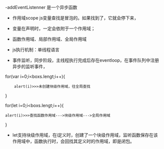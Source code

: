 -addEventListenner 是一个异步函数
- 作用域scope js变量查找是冒泡的。如果找到了，它就会停下来，
- 变量在声明时，一定会依附于一个作用域；
- 函数作用域、局部作用域、全局作用域
- js执行机制：单线程语言

- 事件监听，同步阶段，主线程执行完成后存在eventloop，在事件队列中注册异步的监听事件，

for(var i=0;i<boxs.lengt;i++){
    
        alert(i)>>>未创建块级作用域，往全局查找
}


for(let i=0;i<boxs.lengt;i++){
    
    alert(i)>>>查找函数作用域--->块级作用域--->全局作用域
}

- let支持块级作用域，在i定义时，创建了一个块级作用域，监听函数保存在该作用域中，函数执行时，会回找其定义时的作用域，即是闭包。

